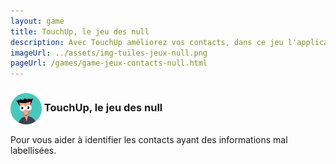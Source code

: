 ```yaml
---
layout: game
title: TouchUp, le jeu des null
description: Avec TouchUp améliorez vos contacts, dans ce jeu l'application vous aide à trouver vos contacts vides
imageUrl: ../assets/img-tuiles-jeux-null.png
pageUrl: /games/game-jeux-contacts-null.html
---
```

### <img src=../assets/img-tuiles-jeux-null.png height="50" width="50" style="vertical-align:middle;"> TouchUp, le jeu des null
Pour vous aider à identifier les contacts ayant des informations mal labellisées.
